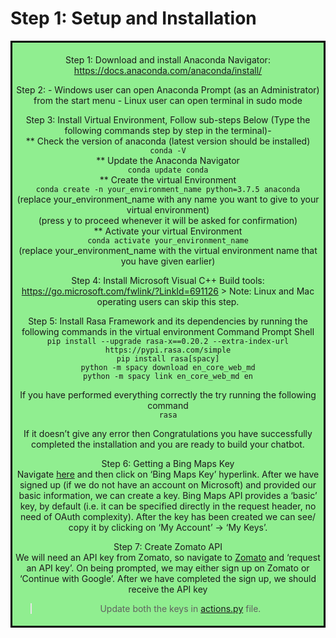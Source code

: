 # Step 1: Setup and Installation

<div style="border-style: solid; border-color: black; text-align: center; background-color: lightgreen; padding: 5px;">

Step 1:	 Download and install Anaconda Navigator: https://docs.anaconda.com/anaconda/install/

Step 2:	 - Windows user can open Anaconda Prompt (as an Administrator) from the start menu
	 - Linux user can open terminal in sudo mode

Step 3:   Install Virtual Environment, Follow sub-steps Below (Type the following commands step by step in the terminal)-<br>
** Check the version of anaconda (latest version should be installed)<br>
`conda -V`<br> 
** Update the Anaconda Navigator<br> 
`conda update conda`<br> 
** Create the virtual Environment<br> 
`conda create -n your_environment_name python=3.7.5 anaconda`<br> 
(replace your_environment_name with any name you want to give to your virtual environment)<br> 
(press y to proceed whenever it will be asked for confirmation)<br> 
** Activate your virtual Environment<br> 
 `conda activate your_environment_name`<br> 
 (replace your_environment_name with the virtual environment name that you have given earlier)<br> 

Step 4:   Install Microsoft Visual C++ Build tools: https://go.microsoft.com/fwlink/?LinkId=691126
	  > Note: Linux and Mac operating users can skip this step.

Step 5:   Install Rasa Framework and its dependencies by running the following commands in the virtual environment Command Prompt Shell<br>
`pip install --upgrade rasa-x==0.20.2 --extra-index-url https://pypi.rasa.com/simple`  <br>
`pip install rasa[spacy]` <br>
`python -m spacy download en_core_web_md`  <br> 
`python -m spacy link en_core_web_md en` <br>

If you have performed everything correctly the try running the following command<br>
`rasa`

If it doesn’t give any error then Congratulations you have successfully completed the installation and you are ready to build your chatbot.

Step 6:	Getting a Bing Maps Key<br>
        	Navigate [here](https://docs.microsoft.com/en-us/bingmaps/getting-started/bing-maps-dev-center-help/getting-a-bing-maps-key) and then click on ‘Bing Maps Key’ hyperlink. 
		After we have signed up (if we do not have an account on Microsoft) and provided our basic information, we can create a key. 
        	Bing Maps API provides a ‘basic’ key, by default (i.e. it can be specified directly in the request header, no need of OAuth complexity).
        	After the key has been created we can see/ copy it by clicking on ‘My Account’ -> ‘My Keys’.

Step 7:	Create Zomato API<br>
        	We will need an API key from Zomato, so navigate to [Zomato](https://developers.zomato.com/api) and ‘request an API key’.
        	On being prompted, we may either sign up on Zomato or ‘Continue with Google’. After we have completed the sign up, we should receive the API key

> Update both the keys in [actions.py](./actions.py) file.
